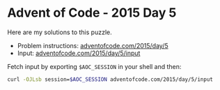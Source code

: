 # Advent of Code - 2015 Day 5
Here are my solutions to this puzzle.

* Problem instructions: [adventofcode.com/2015/day/5](https://adventofcode.com/2015/day/5)
* Input: [adventofcode.com/2015/day/5/input](https://adventofcode.com/2015/day/5/input)

Fetch input by exporting `$AOC_SESSION` in your shell and then:
```bash
curl -OJLsb session=$AOC_SESSION adventofcode.com/2015/day/5/input
```

